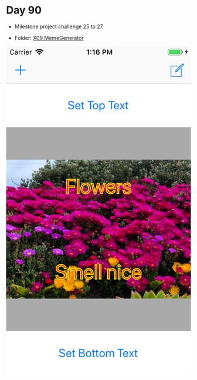 # Day 90

- Milestone project challenge 25 to 27.

- Folder: [X09 MemeGenerator](https://github.com/JulesMoorhouse/100DaysOfSwift/tree/master/X09%20MemeGenerator/MemeGenerator)

<img src="../Images/day90-x09.png">